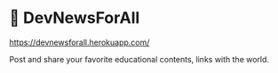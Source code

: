 # 📰 DevNewsForAll


https://devnewsforall.herokuapp.com/

Post and share your favorite educational contents, links with the world.
